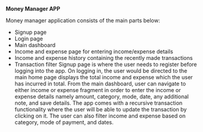 **Money Manager APP**

Money manager application consists of the main parts below:
-  Signup page
- Login page
- Main dashboard
- Income and expense page for entering income/expense details
- Income and expense history containing the recently made transactions
- Transaction filter
Signup page is where the user needs to register before logging into the app. On logging in, the user would be directed to the main home page displays the total income and expense which the user has incurred in total.
From the main dashboard, user can navigate to either income or expense fragment in order to enter the income or expense details namely amount, category, mode, date, any additional note, and save details. The app comes with a recursive transaction functionality where the user will be able to update the transaction by clicking on it. The user can also filter income and expense based on category, mode of payment, and dates.
